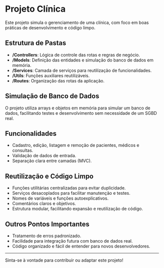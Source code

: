 # Projeto Clínica

Este projeto simula o gerenciamento de uma clínica, com foco em boas práticas de desenvolvimento e código limpo.

## Estrutura de Pastas

- **/Controllers**: Lógica de controle das rotas e regras de negócio.
- **/Models**: Definição das entidades e simulação do banco de dados em memória.
- **/Services**: Camada de serviços para reutilização de funcionalidades.
- **/Utils**: Funções auxiliares reutilizáveis.
- **/Routes**: Organização das rotas da aplicação.

## Simulação de Banco de Dados

O projeto utiliza arrays e objetos em memória para simular um banco de dados, facilitando testes e desenvolvimento sem necessidade de um SGBD real.

## Funcionalidades

- Cadastro, edição, listagem e remoção de pacientes, médicos e consultas.
- Validação de dados de entrada.
- Separação clara entre camadas (MVC).

## Reutilização e Código Limpo

- Funções utilitárias centralizadas para evitar duplicidade.
- Serviços desacoplados para facilitar manutenção e testes.
- Nomes de variáveis e funções autoexplicativos.
- Comentários claros e objetivos.
- Estrutura modular, facilitando expansão e reutilização de código.

## Outros Pontos Importantes

- Tratamento de erros padronizado.
- Facilidade para integração futura com banco de dados real.
- Código organizado e fácil de entender para novos desenvolvedores.

---
Sinta-se à vontade para contribuir ou adaptar este projeto!